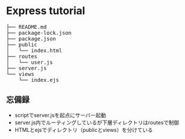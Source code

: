 # Express tutorial

<pre>
├── README.md
├── package-lock.json
├── package.json
├── public
│   └── index.html
├── routes
│   └── user.js
├── server.js
└── views
    └── index.ejs
</pre>

## 忘備録
- scriptでserver.jsを起点にサーバー起動
- server.js内でルーティングしているが下層ディレクトリはroutesで制御
- HTMLとejsでディレクトリ（publicとviews）を分けている